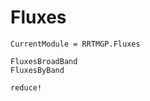 # Fluxes

```@meta
CurrentModule = RRTMGP.Fluxes
```

```@docs
FluxesBroadBand
FluxesByBand
```

```@docs
reduce!
```

